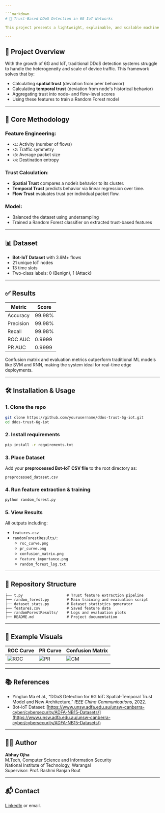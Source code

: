 ```yaml
---

```markdown
# 🚀 Trust-Based DDoS Detection in 6G IoT Networks

This project presents a lightweight, explainable, and scalable machine learning framework for detecting Distributed Denial-of-Service (DDoS) attacks in 6G-enabled IoT networks. It uses a **Spatial-Temporal Trust Model** to evaluate the trustworthiness of IoT nodes based on their behavior and employs a **Random Forest Classifier** to distinguish between benign and malicious traffic.

---
```


## 📌 Project Overview

With the growth of 6G and IoT, traditional DDoS detection systems struggle to handle the heterogeneity and scale of device traffic. This framework solves that by:
- Calculating **spatial trust** (deviation from peer behavior)
- Calculating **temporal trust** (deviation from node's historical behavior)
- Aggregating trust into node- and flow-level scores
- Using these features to train a Random Forest model

---

## 🧠 Core Methodology

### Feature Engineering:
- `k1`: Activity (number of flows)
- `k2`: Traffic symmetry
- `k3`: Average packet size
- `k4`: Destination entropy

### Trust Calculation:
- **Spatial Trust** compares a node’s behavior to its cluster.
- **Temporal Trust** predicts behavior via linear regression over time.
- **Flow Trust** evaluates trust per individual packet flow.

### Model:
- Balanced the dataset using undersampling
- Trained a Random Forest classifier on extracted trust-based features

---

## 📊 Dataset

- **Bot-IoT Dataset** with 3.6M+ flows
- 21 unique IoT nodes
- 13 time slots
- Two-class labels: 0 (Benign), 1 (Attack)

---

## ✅ Results

| Metric       | Score     |
|--------------|-----------|
| Accuracy     | 99.98%    |
| Precision    | 99.98%    |
| Recall       | 99.98%    |
| ROC AUC      | 0.9999    |
| PR AUC       | 0.9999    |

Confusion matrix and evaluation metrics outperform traditional ML models like SVM and RNN, making the system ideal for real-time edge deployments.

---

## 🛠️ Installation & Usage

### 1. Clone the repo
```bash
git clone https://github.com/yourusername/ddos-trust-6g-iot.git
cd ddos-trust-6g-iot
```

### 2. Install requirements
```bash
pip install -r requirements.txt
```

### 3. Place Dataset
Add your **preprocessed Bot-IoT CSV file** to the root directory as:
```
preprocessed_dataset.csv
```

### 4. Run feature extraction & training
```bash
python random_forest.py
```

### 5. View Results
All outputs including:
- `features.csv`
- `randomForestResults/`:
  - `roc_curve.png`
  - `pr_curve.png`
  - `confusion_matrix.png`
  - `feature_importance.png`
  - `random_forest_log.txt`

---

## 📁 Repository Structure

```
├── t.py                    # Trust feature extraction pipeline
├── random_forest.py        # Main training and evaluation script
├── dataset_stats.py        # Dataset statistics generator
├── features.csv            # Saved feature data
├── randomForestResults/    # Logs and evaluation plots
├── README.md               # Project documentation
```

---

## 🧪 Example Visuals

| ROC Curve | PR Curve | Confusion Matrix |
|-----------|----------|------------------|
| ![ROC](randomForestResults/roc_curve.png) | ![PR](randomForestResults/pr_curve.png) | ![CM](randomForestResults/confusion_matrix.png) |

---

## 📚 References

- Yinglun Ma et al., “DDoS Detection for 6G IoT: Spatial-Temporal Trust Model and New Architecture,” *IEEE China Communications*, 2022.
- Bot-IoT Dataset: [https://www.unsw.adfa.edu.au/unsw-canberra-cyber/cybersecurity/ADFA-NB15-Datasets/](https://www.unsw.adfa.edu.au/unsw-canberra-cyber/cybersecurity/ADFA-NB15-Datasets/)

---

## 👨‍💻 Author

**Abhay Ojha**  
M.Tech, Computer Science and Information Security  
National Institute of Technology, Warangal  
Supervisor: Prof. Rashmi Ranjan Rout

---

## 📬 Contact
[LinkedIn](https://www.linkedin.com/in/abhayojha0012) or email.
